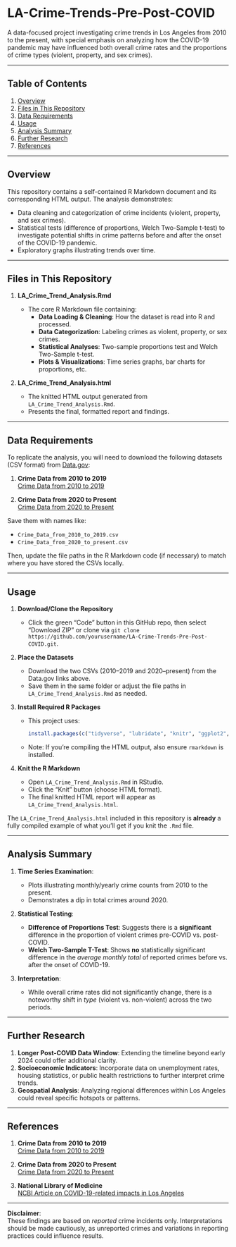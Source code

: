 # LA-Crime-Trends-Pre-Post-COVID

A data-focused project investigating crime trends in Los Angeles from 2010 to the present, with special emphasis on analyzing how the COVID-19 pandemic may have influenced both overall crime rates and the proportions of crime types (violent, property, and sex crimes).

---

## Table of Contents

1. [Overview](#overview)  
2. [Files in This Repository](#files-in-this-repository)  
3. [Data Requirements](#data-requirements)  
4. [Usage](#usage)  
5. [Analysis Summary](#analysis-summary)  
6. [Further Research](#further-research)  
7. [References](#references)

---

## Overview
This repository contains a self-contained R Markdown document and its corresponding HTML output. The analysis demonstrates:
- Data cleaning and categorization of crime incidents (violent, property, and sex crimes).
- Statistical tests (difference of proportions, Welch Two-Sample t-test) to investigate potential shifts in crime patterns before and after the onset of the COVID-19 pandemic.
- Exploratory graphs illustrating trends over time.

---

## Files in This Repository

1. **LA_Crime_Trend_Analysis.Rmd**  
   - The core R Markdown file containing:
     - **Data Loading & Cleaning**: How the dataset is read into R and processed.
     - **Data Categorization**: Labeling crimes as violent, property, or sex crimes.
     - **Statistical Analyses**: Two-sample proportions test and Welch Two-Sample t-test.
     - **Plots & Visualizations**: Time series graphs, bar charts for proportions, etc.  

2. **LA_Crime_Trend_Analysis.html**  
   - The knitted HTML output generated from `LA_Crime_Trend_Analysis.Rmd`.
   - Presents the final, formatted report and findings.

---

## Data Requirements
To replicate the analysis, you will need to download the following datasets (CSV format) from [Data.gov](https://catalog.data.gov/):
1. **Crime Data from 2010 to 2019**  
   [Crime Data from 2010 to 2019](https://catalog.data.gov/dataset/crime-data-from-2010-to-2019)

2. **Crime Data from 2020 to Present**  
   [Crime Data from 2020 to Present](https://catalog.data.gov/dataset/crime-data-from-2020-to-present)

Save them with names like:
- `Crime_Data_from_2010_to_2019.csv`
- `Crime_Data_from_2020_to_present.csv`

Then, update the file paths in the R Markdown code (if necessary) to match where you have stored the CSVs locally.

---

## Usage

1. **Download/Clone the Repository**  
   - Click the green “Code” button in this GitHub repo, then select “Download ZIP” or clone via `git clone https://github.com/yourusername/LA-Crime-Trends-Pre-Post-COVID.git`.

2. **Place the Datasets**  
   - Download the two CSVs (2010–2019 and 2020–present) from the Data.gov links above.
   - Save them in the same folder or adjust the file paths in `LA_Crime_Trend_Analysis.Rmd` as needed.

3. **Install Required R Packages**  
   - This project uses:
     ```r
     install.packages(c("tidyverse", "lubridate", "knitr", "ggplot2", "dplyr"))
     ```
   - Note: If you’re compiling the HTML output, also ensure `rmarkdown` is installed.

4. **Knit the R Markdown**  
   - Open `LA_Crime_Trend_Analysis.Rmd` in RStudio.
   - Click the “Knit” button (choose HTML format).
   - The final knitted HTML report will appear as `LA_Crime_Trend_Analysis.html`.

The `LA_Crime_Trend_Analysis.html` included in this repository is **already** a fully compiled example of what you’ll get if you knit the `.Rmd` file.

---

## Analysis Summary

1. **Time Series Examination**:  
   - Plots illustrating monthly/yearly crime counts from 2010 to the present.  
   - Demonstrates a dip in total crimes around 2020.

2. **Statistical Testing**:  
   - **Difference of Proportions Test**: Suggests there is a **significant** difference in the proportion of violent crimes pre-COVID vs. post-COVID.  
   - **Welch Two-Sample T-Test**: Shows **no** statistically significant difference in the *average monthly total* of reported crimes before vs. after the onset of COVID-19.

3. **Interpretation**:  
   - While overall crime rates did not significantly change, there is a noteworthy shift in *type* (violent vs. non-violent) across the two periods.

---

## Further Research
1. **Longer Post-COVID Data Window**: Extending the timeline beyond early 2024 could offer additional clarity.  
2. **Socioeconomic Indicators**: Incorporate data on unemployment rates, housing statistics, or public health restrictions to further interpret crime trends.  
3. **Geospatial Analysis**: Analyzing regional differences within Los Angeles could reveal specific hotspots or patterns.  

---

## References
1. **Crime Data from 2010 to 2019**  
   [Crime Data from 2010 to 2019](https://catalog.data.gov/dataset/crime-data-from-2010-to-2019)

2. **Crime Data from 2020 to Present**  
   [Crime Data from 2020 to Present](https://catalog.data.gov/dataset/crime-data-from-2020-to-present)

3. **National Library of Medicine**  
   [NCBI Article on COVID-19-related impacts in Los Angeles](https://www.ncbi.nlm.nih.gov/pmc/articles/PMC7996058/)

---

**Disclaimer**:  
These findings are based on *reported* crime incidents only. Interpretations should be made cautiously, as unreported crimes and variations in reporting practices could influence results.  
